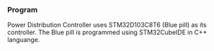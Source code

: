 ### Program

Power Distribution Controller uses STM32D103C8T6 (Blue pill) as its controller. The Blue pill is programmed using STM32CubeIDE in C++ languange.
